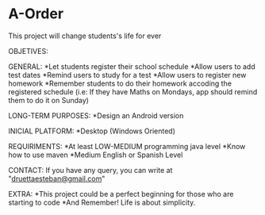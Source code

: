 # A-Order
This project will change students's life for ever 

OBJETIVES:

  GENERAL: 
  *Let students register their school schedule
  *Allow users to add test dates
  *Remind users to study for a test
  *Allow users to register new homework
  *Remember students to do their homework accoding the registered schedule 
   (i.e: If they have Maths on Mondays, app should remind them to do it on Sunday)
  
  LONG-TERM PURPOSES:
  *Design an Android version

INICIAL PLATFORM:
  *Desktop (Windows Oriented)
  
REQUIRIMENTS:
  *At least LOW-MEDIUM programming java level 
  *Know how to use maven
  *Medium English or Spanish Level

CONTACT:
  If you have any query, you can write at "druettaesteban@gmail.com"
  
EXTRA:
  *This project could be a perfect beginning for those who are starting to code
  *And Remember! Life is about simplicity.

